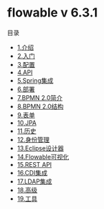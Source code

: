 # flowable v 6.3.1

目录

- [1.介绍]()
- [2.入门]()
- [3.配置]()
- [4.API]()
- [5.Spring集成]()
- [6.部署]()
- [7.BPMN 2.0简介]()
- [8.BPMN 2.0结构]()
- [9.表单]()
- [10,JPA]()
- [11.历史]()
- [12.身份管理]()
- [13.Eclipse设计器]()
- [14.Flowable可视化]()
- [15.REST API]()
- [16.CDI集成]()
- [17.LDAP集成]()
- [18.高级]()
- [19.工具]()